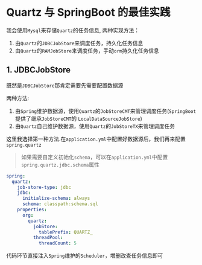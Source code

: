 # Quartz 与 SpringBoot 的最佳实践

我会使用`Mysql`来存储`Quartz`的任务信息, 两种实现方法：

1. 由`Quartz`的`JDBCJobStore`来调度任务，持久化任务信息
2. 由`Quartz`的`RAMJobStore`来调度任务，手动`orm`持久化任务信息

## 1. JDBCJobStore

既然是`JDBCJobStore`那肯定需要先需要配置数据源

两种方法:

1. 由`Spring`维护数据源，使用`Quartz`的`JobStoreCMT`来管理调度任务(`SpringBoot`提供了继承`JobStoreCMT`的
   `LocalDataSourceJobStore`)
2. 由`Quartz`自己维护数据源，使用`Quartz`的`JobStoreTX`来管理调度任务

这里我选择第一种方法.在`application.yml`中配置好数据源后，我们再来配置`spring.quartz`
> 如果需要自定义初始化`schema`，可以在`application.yml`中配置`spring.quartz.jdbc.schema`属性

```yml
spring:
  quartz:
    job-store-type: jdbc
    jdbc:
      initialize-schema: always
      schema: classpath:schema.sql
    properties:
      org:
        quartz:
          jobStore:
            tablePrefix: QUARTZ_
          threadPool:
            threadCount: 5
```
代码环节直接注入`Spring`维护的`Scheduler`，增删改查任务信息即可